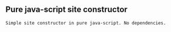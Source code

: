 ## Pure java-script site constructor

    Simple site constructor in pure java-script. No dependencies.
